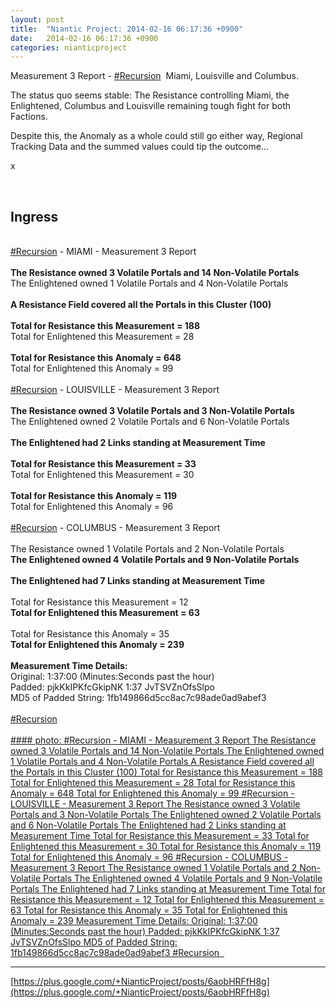 ```yaml
---
layout: post
title:  "Niantic Project: 2014-02-16 06:17:36 +0900"
date:   2014-02-16 06:17:36 +0900
categories: nianticproject
---
```

Measurement 3 Report -  [#Recursion](https://plus.google.com/s/%23Recursion "")  Miami, Louisville and Columbus.

The status quo seems stable: The Resistance controlling Miami, the Enlightened, Columbus and Louisville remaining tough fight for both Factions.

Despite this, the Anomaly as a whole could still go either way, Regional Tracking Data and the summed values could tip the outcome...

x<div class="shared"><br /><h2>Ingress</h2><br /><a rel="nofollow" class="ot-hashtag" href="https://plus.google.com/s/%23Recursion">#Recursion</a> - MIAMI - Measurement 3 Report<br /><br /><b>The Resistance owned 3 Volatile Portals and 14 Non-Volatile Portals</b><br />The Enlightened owned 1 Volatile Portals and 4 Non-Volatile Portals<br /><br /><b>A Resistance Field covered all the Portals in this Cluster (100)</b><br /><br /><b>Total for Resistance this Measurement = 188</b><br />Total for Enlightened this Measurement = 28<br /><br /><b>Total for Resistance this Anomaly = 648</b><br />Total for Enlightened this Anomaly = 99<br /><br /><a rel="nofollow" class="ot-hashtag" href="https://plus.google.com/s/%23Recursion">#Recursion</a> - LOUISVILLE - Measurement 3 Report<br /><br /><b>The Resistance owned 3 Volatile Portals and 3 Non-Volatile Portals</b><br />The Enlightened owned 2 Volatile Portals and 6 Non-Volatile Portals<br /><br /><b>The Enlightened had 2 Links standing at Measurement Time</b><br /><br /><b>Total for Resistance this Measurement = 33</b><br />Total for Enlightened this Measurement = 30<br /><br /><b>Total for Resistance this Anomaly = 119</b><br />Total for Enlightened this Anomaly = 96<br /><br /><a rel="nofollow" class="ot-hashtag" href="https://plus.google.com/s/%23Recursion">#Recursion</a> - COLUMBUS - Measurement 3 Report<br /><br />The Resistance owned 1 Volatile Portals and 2 Non-Volatile Portals<br /><b>The Enlightened owned 4 Volatile Portals and 9 Non-Volatile Portals</b><br /><br /><b>The Enlightened had 7 Links standing at Measurement Time</b><br /><br />Total for Resistance this Measurement = 12<br /><b>Total for Enlightened this Measurement = 63</b><br /><br />Total for Resistance this Anomaly = 35<br /><b>Total for Enlightened this Anomaly = 239</b><br /><br /><b>Measurement Time Details:</b><br />Original: 1:37:00 (Minutes:Seconds past the hour)<br />Padded: pjkKkIPKfcGkipNK 1:37 JvTSVZnOfsSlpo<br />MD5 of Padded String: 1fb149866d5cc8ac7c98ade0ad9abef3<br /><br /> <a rel="nofollow" class="ot-hashtag" href="https://plus.google.com/s/%23Recursion">#Recursion</a>  <br /><br /></div>
[#### photo: #Recursion - MIAMI - Measurement 3 Report
The Resistance owned 3 Volatile Portals and 14 Non-Volatile Portals
The Enlightened owned 1 Volatile Portals and 4 Non-Volatile Portals
A Resistance Field covered all the Portals in this Cluster (100)
Total for Resistance this Measurement = 188
Total for Enlightened this Measurement = 28
Total for Resistance this Anomaly = 648
Total for Enlightened this Anomaly = 99
#Recursion - LOUISVILLE - Measurement 3 Report
The Resistance owned 3 Volatile Portals and 3 Non-Volatile Portals
The Enlightened owned 2 Volatile Portals and 6 Non-Volatile Portals
The Enlightened had 2 Links standing at Measurement Time
Total for Resistance this Measurement = 33
Total for Enlightened this Measurement = 30
Total for Resistance this Anomaly = 119
Total for Enlightened this Anomaly = 96
#Recursion - COLUMBUS - Measurement 3 Report
The Resistance owned 1 Volatile Portals and 2 Non-Volatile Portals
The Enlightened owned 4 Volatile Portals and 9 Non-Volatile Portals
The Enlightened had 7 Links standing at Measurement Time
Total for Resistance this Measurement = 12
Total for Enlightened this Measurement = 63
Total for Resistance this Anomaly = 35
Total for Enlightened this Anomaly = 239
Measurement Time Details:
Original: 1:37:00 (Minutes:Seconds past the hour)
Padded: pjkKkIPKfcGkipNK 1:37 JvTSVZnOfsSlpo
MD5 of Padded String: 1fb149866d5cc8ac7c98ade0ad9abef3
#Recursion  ](https://lh3.googleusercontent.com/-UDPLi93d-pU/Uv_XdQNKuzI/AAAAAAAAi-E/bCF4CkoGbsU/w1536-h2048/20140215_152029.jpg "")
- - -
[https://plus.google.com/+NianticProject/posts/6aobHRFfH8g](https://plus.google.com/+NianticProject/posts/6aobHRFfH8g)
